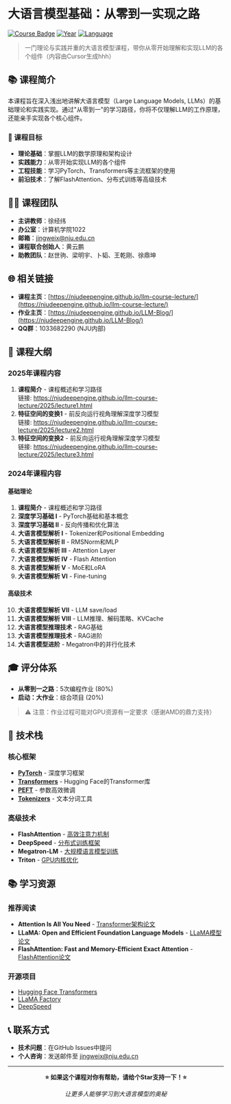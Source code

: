 # 大语言模型基础：从零到一实现之路

[![Course Badge](https://img.shields.io/badge/Course-LLM%20Basics-blue.svg)](https://njudeepengine.github.io/llm-course-lecture/)
[![Year](https://img.shields.io/badge/Year-2024%2F2025-green.svg)]()
[![Language](https://img.shields.io/badge/Language-Chinese%2FEnglish-yellow.svg)]()

> 一门理论与实践并重的大语言模型课程，带你从零开始理解和实现LLM的各个组件（内容由Cursor生成hhh）

## 📚 课程简介

本课程旨在深入浅出地讲解大语言模型（Large Language Models, LLMs）的基础理论和实践实现。通过"从零到一"的学习路径，你将不仅理解LLM的工作原理，还能亲手实现各个核心组件。

### 🎯 课程目标

- **理论基础**：掌握LLM的数学原理和架构设计
- **实践能力**：从零开始实现LLM的各个组件
- **工程技能**：学习PyTorch、Transformers等主流框架的使用
- **前沿技术**：了解FlashAttention、分布式训练等高级技术

## 👨‍🏫 课程团队

- **主讲教师**：徐经纬
- **办公室**：计算机学院1022
- **邮箱**：jingweix@nju.edu.cn
- **课程联合创始人**：黄云鹏
- **助教团队**：赵世驹、梁明宇、卜韬、王乾刚、徐鼎坤

## 🌐 相关链接

- **课程主页**：[https://njudeepengine.github.io/llm-course-lecture/](https://njudeepengine.github.io/llm-course-lecture/)
- **作业主页**：[https://njudeepengine.github.io/LLM-Blog/](https://njudeepengine.github.io/LLM-Blog/)
- **QQ群**：1033682290 (NJU内部)

## 📖 课程大纲

### 2025年课程内容

1. **课程简介** - 课程概述和学习路径  
   链接: https://njudeepengine.github.io/llm-course-lecture/2025/lecture1.html
2. **特征空间的变换1** - 前反向运行视角理解深度学习模型  
   链接: https://njudeepengine.github.io/llm-course-lecture/2025/lecture2.html
3. **特征空间的变换2** - 前反向运行视角理解深度学习模型  
   链接: https://njudeepengine.github.io/llm-course-lecture/2025/lecture3.html


### 2024年课程内容

#### 基础理论
1. **课程简介** - 课程概述和学习路径
2. **深度学习基础 I** - PyTorch基础和基本概念
3. **深度学习基础 II** - 反向传播和优化算法
4. **大语言模型解析 I** - Tokenizer和Positional Embedding
5. **大语言模型解析 II** - RMSNorm和MLP
6. **大语言模型解析 III** - Attention Layer
7. **大语言模型解析 IV** - Flash Attention
8. **大语言模型解析 V** - MoE和LoRA
9. **大语言模型解析 VI** - Fine-tuning

#### 高级技术
10. **大语言模型解析 VII** - LLM save/load
11. **大语言模型解析 VIII** - LLM推理、解码策略、KVCache
12. **大语言模型推理技术** - RAG基础
13. **大语言模型推理技术** - RAG进阶
14. **大语言模型进阶** - Megatron中的并行化技术


## 🎓 评分体系

- **从零到一之路**：5次编程作业 (80%)
- **启动：大作业**：综合项目 (20%)

> ⚠️ 注意：作业过程可能对GPU资源有一定要求（感谢AMD的鼎力支持）

## 🚀 技术栈

### 核心框架
- **[PyTorch](https://pytorch.org/)** - 深度学习框架
- **[Transformers](https://github.com/huggingface/transformers)** - Hugging Face的Transformer库
- **[PEFT](https://github.com/huggingface/peft)** - 参数高效微调
- **[Tokenizers](https://github.com/huggingface/tokenizers)** - 文本分词工具

### 高级技术
- **FlashAttention** - [高效注意力机制](https://github.com/Dao-AILab/flash-attention)
- **DeepSpeed** - [分布式训练框架](https://github.com/microsoft/DeepSpeed)
- **Megatron-LM** - [大规模语言模型训练](https://github.com/NVIDIA/Megatron-LM)
- **Triton** - [GPU内核优化](https://github.com/openai/triton)

## 📚 学习资源

### 推荐阅读
- **Attention Is All You Need** - [Transformer架构论文](https://arxiv.org/abs/1706.03762)
- **LLaMA: Open and Efficient Foundation Language Models** - [LLaMA模型论文](https://arxiv.org/abs/2302.13971)
- **FlashAttention: Fast and Memory-Efficient Exact Attention** - [FlashAttention论文](https://arxiv.org/abs/2205.14135)

### 开源项目
- [Hugging Face Transformers](https://github.com/huggingface/transformers)
- [LLaMA Factory](https://github.com/hiyouga/LLaMA-Factory)
- [DeepSpeed](https://github.com/microsoft/DeepSpeed)

## 📞 联系方式

- **技术问题**：在GitHub Issues中提问
- **个人咨询**：发送邮件至 jingweix@nju.edu.cn

---

<div align="center">

**⭐ 如果这个课程对你有帮助，请给个Star支持一下！⭐**

*让更多人能够学习到大语言模型的奥秘*

</div>
